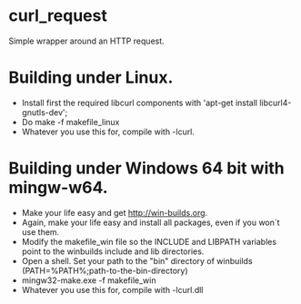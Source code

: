 # curl_request

Simple wrapper around an HTTP request.

# Building under Linux.

- Install first the required libcurl components with 'apt-get install libcurl4-gnutls-dev';
- Do make -f makefile_linux
- Whatever you use this for, compile with -lcurl.

# Building under Windows 64 bit with mingw-w64.

- Make your life easy and get http://win-builds.org.
- Again, make your life easy and install all packages, even if you won´t use them.
- Modify the makefile_win file so the INCLUDE and LIBPATH variables point to the winbuilds include and lib directories.
- Open a shell. Set your path to the "bin" directory of winbuilds (PATH=%PATH%;path-to-the-bin-directory)
- mingw32-make.exe -f makefile_win
- Whatever you use this for, compile with -lcurl.dll

